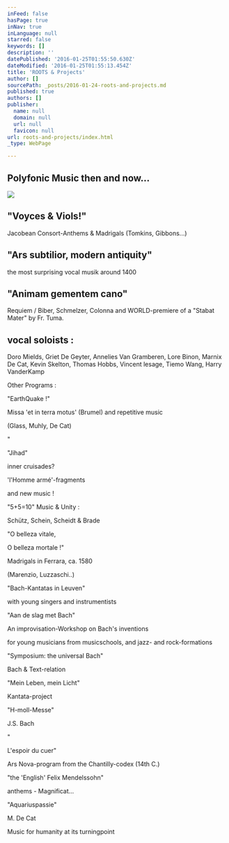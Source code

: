 ```yaml
---
inFeed: false
hasPage: true
inNav: true
inLanguage: null
starred: false
keywords: []
description: ''
datePublished: '2016-01-25T01:55:50.630Z'
dateModified: '2016-01-25T01:55:13.454Z'
title: 'ROOTS & Projects'
author: []
sourcePath: _posts/2016-01-24-roots-and-projects.md
published: true
authors: []
publisher:
  name: null
  domain: null
  url: null
  favicon: null
url: roots-and-projects/index.html
_type: WebPage

---
```

## Polyfonic Music then and now...
![](https://the-grid-user-content.s3-us-west-2.amazonaws.com/d234bc7a-dbcc-46cc-bc8c-ce7c61cc0ac2.jpg)

## "Voyces & Viols!"    

Jacobean Consort-Anthems & Madrigals    (Tomkins, Gibbons...)

## "Ars subtilior, modern antiquity" 

the most surprising vocal musik around 1400

## "Animam gementem cano"

Requiem / Biber,  Schmelzer, Colonna and WORLD-premiere of a "Stabat Mater" by Fr. Tuma.

## vocal soloists :

Doro Mields, Griet De Geyter, Annelies Van Gramberen, Lore Binon, Marnix De Cat, Kevin Skelton, Thomas Hobbs, Vincent lesage, Tiemo Wang, Harry VanderKamp

Other Programs :

"EarthQuake !"  

Missa 'et in terra motus' (Brumel) and repetitive music 

(Glass, Muhly, De Cat)

"

"Jihad"

inner cruisades? 

'l'Homme armé'-fragments 

and new music !

"5+5=10"    Music & Unity :  

Schütz, Schein, Scheidt & Brade

"O belleza vitale, 

O belleza mortale !"  

Madrigals in Ferrara, ca. 1580  

(Marenzio, Luzzaschi..)

"Bach-Kantatas in Leuven"

with young singers and instrumentists

"Aan de slag met Bach"

An improvisation-Workshop on Bach's  inventions

for young musicians from musicschools, and jazz- and rock-formations

"Symposium: the universal Bach"

Bach & Text-relation

"Mein Leben, mein Licht" 

Kantata-project

"H-moll-Messe"

J.S. Bach

"

L'espoir du cuer"  

Ars Nova-program from the Chantilly-codex (14th C.)

"the 'English' Felix Mendelssohn" 

anthems - Magnificat...

"Aquariuspassie"

M. De Cat  

Music for humanity at its turningpoint